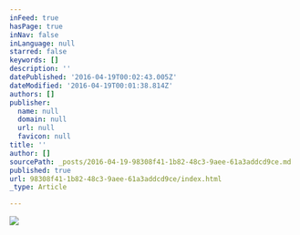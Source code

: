 ```yaml
---
inFeed: true
hasPage: true
inNav: false
inLanguage: null
starred: false
keywords: []
description: ''
datePublished: '2016-04-19T00:02:43.005Z'
dateModified: '2016-04-19T00:01:38.814Z'
authors: []
publisher:
  name: null
  domain: null
  url: null
  favicon: null
title: ''
author: []
sourcePath: _posts/2016-04-19-98308f41-1b82-48c3-9aee-61a3addcd9ce.md
published: true
url: 98308f41-1b82-48c3-9aee-61a3addcd9ce/index.html
_type: Article

---
```

![](https://the-grid-user-content.s3-us-west-2.amazonaws.com/f77e4045-0120-4a59-b192-8ae2e97bbb40.jpg)
